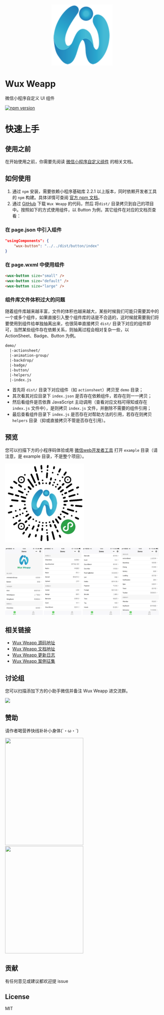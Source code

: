 <p align="center">
    <a href="https://wux-weapp.github.io/wux-weapp-docs/">
        <img width="200" src="./screenshots/logo.png">
    </a>
</p>

# Wux Weapp

微信小程序自定义 UI 组件

[![npm version](https://img.shields.io/npm/v/wux-weapp.svg)](https://www.npmjs.org/package/wux-weapp)

# 快速上手

## 使用之前

在开始使用之前，你需要先阅读 [微信小程序自定义组件](https://developers.weixin.qq.com/miniprogram/dev/framework/custom-component/) 的相关文档。

## 如何使用

1. 通过 `npm` 安装，需要依赖小程序基础库 2.2.1 以上版本，同时依赖开发者工具的 `npm` 构建。具体详情可查阅 [官方 npm 文档](https://developers.weixin.qq.com/miniprogram/dev/devtools/npm.html)。
2. 通过 [GitHub](https://github.com/wux-weapp/wux-weapp/) 下载 `Wux Weapp` 的代码，然后 将`dist/` 目录拷贝到自己的项目中。按照如下的方式使用组件，以 Button 为例，其它组件在对应的文档页查看：

### 在 page.json 中引入组件

```json
"usingComponents": {
    "wux-button": "../../dist/button/index"
}
```

### 在 page.wxml 中使用组件

```html
<wux-button size="small" />
<wux-button size="default" />
<wux-button size="large" />
```

### 组件库文件体积过大的问题

随着组件库越来越丰富，文件的体积也越来越大，某些时候我们可能只需要其中的一个或多个组件，如果直接引入整个组件库的话是不合适的，这时候就需要我们将要使用到组件给单独抽离出来，也很简单直接拷贝 `dist/` 目录下对应的组件即可，当然某些组件存在依赖关系，则抽离过程会相对复杂一些，以 ActionSheet、Badge、Button 为例。

```
demo/
  |-actionsheet/
  |-animation-group/
  |-backdrop/
  |-badge/
  |-button/
  |-helpers/
  |-index.js
```

- 首先将 `dist/` 目录下对应组件（如 `actionsheet`）拷贝至 `demo` 目录；
- 其次看其对应目录下 `index.json` 是否存在依赖组件，若存在则一一拷贝；
- 然后看组件是否依靠 JavaScript 主动调用（查看对应文档可得知或存在 `index.js` 文件中），是则拷贝 `index.js` 文件，并删除不需要的组件引用；
- 最后查看组件目录下 `index.js` 是否存在对帮助方法的引用，若存在则拷贝 `helpers` 目录（抑或直接拷贝不管是否存在引用）。

## 预览

您可以扫描下方的小程序码体验或用 [微信web开发者工具](https://mp.weixin.qq.com/debug/wxadoc/dev/devtools/download.html) 打开 `example` 目录（请注意，是 example 目录，不是整个项目）。

![logo](./screenshots/qrcode.jpg)

<img src="./screenshots/screenshorts-01.png" style="display:inline;">

## 相关链接

- [Wux Weapp 源码地址](https://github.com/wux-weapp/wux-weapp/)
- [Wux Weapp 文档地址](https://wux-weapp.github.io/wux-weapp-docs/)
- [Wux Weapp 更新日志](https://wux-weapp.github.io/wux-weapp-docs/#/changelog)
- [Wux Weapp 案例征集](https://github.com/wux-weapp/wux-weapp/issues/123)

## 讨论组

您可以扫描添加下方的小助手微信并备注 Wux Weapp 进交流群。

<img src="http://pbqg2m54r.bkt.clouddn.com/wechat.png" style="display:inline;">

## 赞助

请作者喝营养快线补补小身体(`・ω・´)

<p>
  <img src="http://pbqg2m54r.bkt.clouddn.com/alipay.jpg" width="256" height="350" style="display:inline;">
  <img src="http://pbqg2m54r.bkt.clouddn.com/wxpay.jpg" width="256" height="350" style="display:inline;">
</p>

## 贡献

有任何意见或建议都欢迎提 issue

## License

MIT
